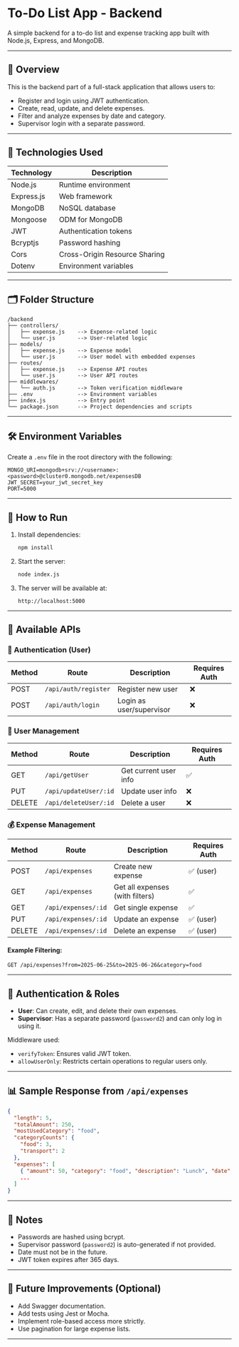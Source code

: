 # To-Do List App - Backend

A simple backend for a to-do list and expense tracking app built with Node.js, Express, and MongoDB.

---

## 📌 Overview

This is the backend part of a full-stack application that allows users to:

- Register and login using JWT authentication.
- Create, read, update, and delete expenses.
- Filter and analyze expenses by date and category.
- Supervisor login with a separate password.

---

## 🔧 Technologies Used

| Technology     | Description                  |
|----------------|------------------------------|
| Node.js        | Runtime environment          |
| Express.js     | Web framework                |
| MongoDB        | NoSQL database               |
| Mongoose       | ODM for MongoDB              |
| JWT            | Authentication tokens        |
| Bcryptjs       | Password hashing             |
| Cors           | Cross-Origin Resource Sharing|
| Dotenv         | Environment variables        |

---

## 🗂️ Folder Structure

```
/backend
├── controllers/
│   ├── expense.js    --> Expense-related logic
│   └── user.js       --> User-related logic
├── models/
│   ├── expense.js    --> Expense model
│   └── user.js       --> User model with embedded expenses
├── routes/
│   ├── expense.js    --> Expense API routes
│   └── user.js       --> User API routes
├── middlewares/
│   └── auth.js       --> Token verification middleware
├── .env              --> Environment variables
├── index.js          --> Entry point
└── package.json      --> Project dependencies and scripts
```

---

## 🛠️ Environment Variables

Create a `.env` file in the root directory with the following:

```env
MONGO_URI=mongodb+srv://<username>:<password>@cluster0.mongodb.net/expensesDB
JWT_SECRET=your_jwt_secret_key
PORT=5000
```

---

## 🚀 How to Run

1. Install dependencies:
   ```bash
   npm install
   ```

2. Start the server:
   ```bash
   node index.js
   ```

3. The server will be available at:
   ```
   http://localhost:5000
   ```

---

## 🧪 Available APIs

### 🔐 Authentication (User)

| Method | Route              | Description              | Requires Auth |
|--------|--------------------|--------------------------|---------------|
| POST   | `/api/auth/register` | Register new user       | ❌            |
| POST   | `/api/auth/login`    | Login as user/supervisor| ❌            |

### 👤 User Management

| Method | Route              | Description              | Requires Auth |
|--------|--------------------|--------------------------|---------------|
| GET    | `/api/getUser`       | Get current user info   | ✅            |
| PUT    | `/api/updateUser/:id`| Update user info        | ❌            |
| DELETE | `/api/deleteUser/:id`| Delete a user           | ❌            |

### 💰 Expense Management

| Method | Route                  | Description                      | Requires Auth |
|--------|------------------------|----------------------------------|---------------|
| POST   | `/api/expenses`        | Create new expense               | ✅ (user)     |
| GET    | `/api/expenses`        | Get all expenses (with filters)  | ✅            |
| GET    | `/api/expenses/:id`    | Get single expense               | ✅            |
| PUT    | `/api/expenses/:id`    | Update an expense                | ✅ (user)     |
| DELETE | `/api/expenses/:id`    | Delete an expense                | ✅ (user)     |

#### Example Filtering:
```
GET /api/expenses?from=2025-06-25&to=2025-06-26&category=food
```

---

## 🔐 Authentication & Roles

- **User**: Can create, edit, and delete their own expenses.
- **Supervisor**: Has a separate password (`password2`) and can only log in using it.

Middleware used:
- `verifyToken`: Ensures valid JWT token.
- `allowUserOnly`: Restricts certain operations to regular users only.

---

## 📊 Sample Response from `/api/expenses`

```json
{
  "length": 5,
  "totalAmount": 250,
  "mostUsedCategory": "food",
  "categoryCounts": {
    "food": 3,
    "transport": 2
  },
  "expenses": [
    { "amount": 50, "category": "food", "description": "Lunch", "date": "2025-06-25T14:30:00.000Z" },
    ...
  ]
}
```

---

## 📝 Notes

- Passwords are hashed using bcrypt.
- Supervisor password (`password2`) is auto-generated if not provided.
- Date must not be in the future.
- JWT token expires after 365 days.

---

## 🧩 Future Improvements (Optional)

- Add Swagger documentation.
- Add tests using Jest or Mocha.
- Implement role-based access more strictly.
- Use pagination for large expense lists.

---